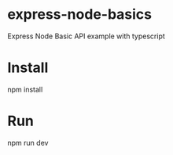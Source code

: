 # express-node-basics

Express Node Basic API example with typescript

# Install

npm install

# Run

npm run dev
